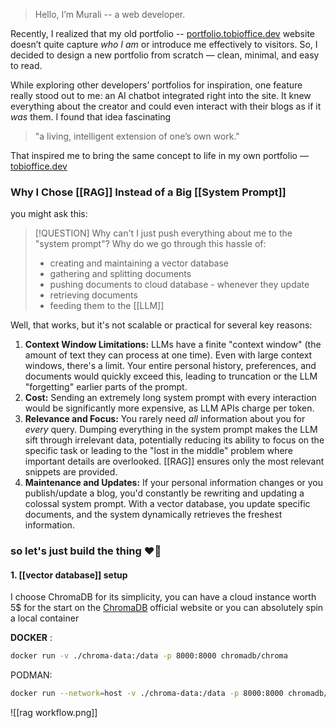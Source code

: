 > Hello, I’m Murali -- a web developer.

Recently, I realized that my old portfolio -- [portfolio.tobioffice.dev](https://portfolio.tobioffice.dev) website doesn’t quite capture _who I am_ or introduce me effectively to visitors. So, I decided to design a new portfolio from scratch — clean, minimal, and easy to read.

While exploring other developers’ portfolios for inspiration, one feature really stood out to me: an AI chatbot integrated right into the site. It knew everything about the creator and could even interact with their blogs as if it _was_ them. I found that idea fascinating 

> "a living, intelligent extension of one’s own work."

That inspired me to bring the same concept to life in my own portfolio — [tobioffice.dev](https://tobioffice.dev)

### Why I Chose [[RAG]] Instead of a Big [[System Prompt]]

you might ask this:

> [!QUESTION]
> Why can't I just push everything about me to the "system prompt"? Why do we go through this hassle of:
> - creating and maintaining a vector database
> - gathering and splitting documents
> - pushing documents to cloud database - whenever they update
> - retrieving documents
> - feeding them to the [[LLM]]

Well, that works, but it's not scalable or practical for several key reasons:

1.  **Context Window Limitations:** LLMs have a finite "context window" (the amount of text they can process at one time). Even with large context windows, there's a limit. Your entire personal history, preferences, and documents would quickly exceed this, leading to truncation or the LLM "forgetting" earlier parts of the prompt.
2.  **Cost:** Sending an extremely long system prompt with every interaction would be significantly more expensive, as LLM APIs charge per token.
3.  **Relevance and Focus:** You rarely need *all* information about you for *every* query. Dumping everything in the system prompt makes the LLM sift through irrelevant data, potentially reducing its ability to focus on the specific task or leading to the "lost in the middle" problem where important details are overlooked. [[RAG]] ensures only the most relevant snippets are provided.
4. **Maintenance and Updates:** If your personal information changes or you publish/update a blog, you'd constantly be rewriting and updating a colossal system prompt. With a vector database, you update specific documents, and the system dynamically retrieves the freshest information.

### so let's just build the thing ❤️‍🔥

#### 1. [[vector database]] setup
I choose ChromaDB for its simplicity, 
you can have a cloud instance worth 5$ for the start on the [ChromaDB](https://www.trychroma.com) official website or you can absolutely spin a local container 

**DOCKER** :
```bash
docker run -v ./chroma-data:/data -p 8000:8000 chromadb/chroma
```

PODMAN:
```bash
docker run --network=host -v ./chroma-data:/data -p 8000:8000 chromadb/chroma
```




![[rag workflow.png]]



